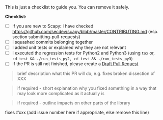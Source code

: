 This is just a checklist to guide you. You can remove it safely.

**Checklist:**

-   [ ] If you are new to Scapy: I have checked <https://github.com/secdev/scapy/blob/master/CONTRIBUTING.md> (esp. section submitting-pull-requests)
-   [ ] I squashed commits belonging together
-   [ ] I added unit tests or explained why they are not relevant
-   [ ] I executed the regression tests for Python2 and Python3 (using `tox` or, `cd test && ./run_tests_py2, cd test && ./run_tests_py3`)
-   [ ] If the PR is still not finished, please create a [Draft Pull Request](https://github.blog/2019-02-14-introducing-draft-pull-requests/)

> brief description what this PR will do, e.g. fixes broken dissection of XXX

> if required - short explanation why you fixed something in a way that may look more complicated as it actually is

> if required - outline impacts on other parts of the library

fixes #xxx (add issue number here if appropriate, else remove this line)
